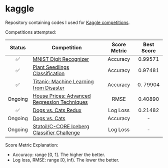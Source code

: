 # kaggle
Repository containing codes I used for [Kaggle competitions](https://www.kaggle.com). 

Competitions attempted:

| Status | Competition | Score Metric | Best Score |
| :---: | --- | :---: | :---: |
| :white_check_mark: | [MNIST Digit Recognizer](https://www.kaggle.com/c/digit-recognizer) | Accuracy | 0.99571 |
| :white_check_mark: | [Plant Seedlings Classification](https://www.kaggle.com/c/plant-seedlings-classification) | Accuracy | 0.97481 |
| :white_check_mark: | [Titanic: Machine Learning from Disaster](https://www.kaggle.com/c/titanic) | Accuracy | 0. 79904 |
| Ongoing | [House Prices: Advanced Regression Techniques](https://www.kaggle.com/c/house-prices-advanced-regression-techniques) | RMSE | 0.40890 |
| :white_check_mark: | [Dogs vs. Cats Redux](https://www.kaggle.com/c/dogs-vs-cats-redux-kernels-edition) | Log Loss | 0.21482 |
| Ongoing | [Dogs vs. Cats](https://www.kaggle.com/c/dogs-vs-cats) | Accuracy | - |
| Ongoing | [Statoil/C-CORE Iceberg Classifier Challenge](https://www.kaggle.com/c/statoil-iceberg-classifier-challenge) | Log Loss | - |

Score Metric Explanation:
- Accuracy: range [0, 1]. The higher the better.
- Log loss, RMSE: range [0, inf). The lower the better.